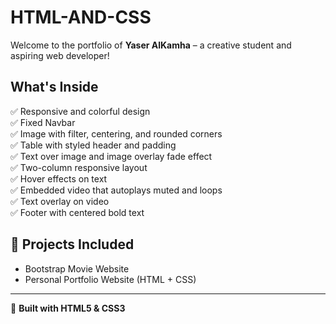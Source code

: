 # HTML-AND-CSS


Welcome to the portfolio of **Yaser AlKamha** – a creative student and aspiring web developer!

## What's Inside

✅ Responsive and colorful design  
✅ Fixed Navbar  
✅ Image with filter, centering, and rounded corners  
✅ Table with styled header and padding  
✅ Text over image and image overlay fade effect  
✅ Two-column responsive layout  
✅ Hover effects on text  
✅ Embedded video that autoplays muted and loops  
✅ Text overlay on video  
✅ Footer with centered bold text  

## 📁 Projects Included

- Bootstrap Movie Website  
- Personal Portfolio Website (HTML + CSS)

---

📌 **Built with HTML5 & CSS3**
```
